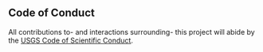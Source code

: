 ## Code of Conduct

All contributions to- and interactions surrounding- this project will abide by the [USGS Code of Scientific Conduct](https://www.usgs.gov/about/organization/science-support/science-quality-and-integrity/fundamental-science-practices).
